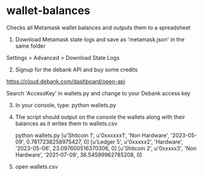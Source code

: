 # wallet-balances
Checks all Metamask wallet balances and outputs them to a spreadsheet

1) Download Metamask state logs and save as 'metamask.json' in the same folder

Settings > Advanced > Download State Logs

2) Signup for the debank API and buy some credits

https://cloud.debank.com/dashboard/open-api

Search 'AccessKey' in wallets.py and change to your Debank access key

3) In your console, type:
    python wallets.py

4) The script should output on the console the wallets along with their balances as it writes them to wallets.csv

    python wallets.py
    [u'Shitcoin 1', u'0xxxxxx1', 'Non Hardware', '2023-05-09', 0.7617238258975427, 0]
    [u'Ledger 5', u'0xxxxx2', 'Hardware', '2023-05-06', 23.097600516370306, 0]
    [u'Shitcoin 2', u'0xxxxx3', 'Non Hardware', '2021-07-09', 36.54599962785208, 0]

5) open wallets.csv

